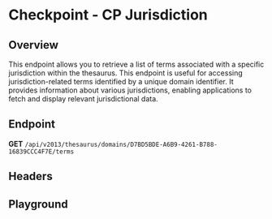 <script setup>
import "@/style.css"
import SwaggerUI from "@/swagger/view/SwaggerUI.vue"
import swaggerJson from "@/swagger/json/thesaurus/checkpoint/cp-jurisdiction.json";

const swaggerSpecs = [
  { json:swaggerJson, protected: false },
];
</script>

# Checkpoint - CP Jurisdiction

## Overview

This endpoint allows you to retrieve a list of terms associated with a specific jurisdiction within the thesaurus. This endpoint is useful for accessing jurisdiction-related terms identified by a unique domain identifier. It provides information about various jurisdictions, enabling applications to fetch and display relevant jurisdictional data.

## Endpoint

**GET** `/api/v2013/thesaurus/domains/D7BD5BDE-A6B9-4261-B788-16839CCC4F7E/terms`

## Headers
<!--@include: @/../components/common/header/accept.md-->

## Playground

<SwaggerUI :swaggerSpecs="swaggerSpecs" />